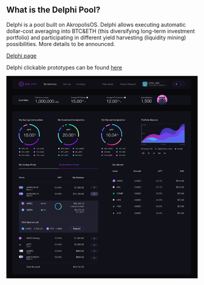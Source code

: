﻿## What is the Delphi Pool?

Delphi is a pool built on AkropolisOS. Delphi allows executing automatic dollar-cost averaging into BTC&ETH (this diversifying long-term investment portfolio) and participating in different yield harvesting (liquidity mining) possibilities. More details to be announced.

[Delphi page](https://akropolis.io/delphi)

Delphi clickable prototypes can be found [here](https://invis.io/CTY5COJP3WB)

<img src="/images/development/delphi/delphi1.png" alt="drawing"/>
<br/>
<br/>

